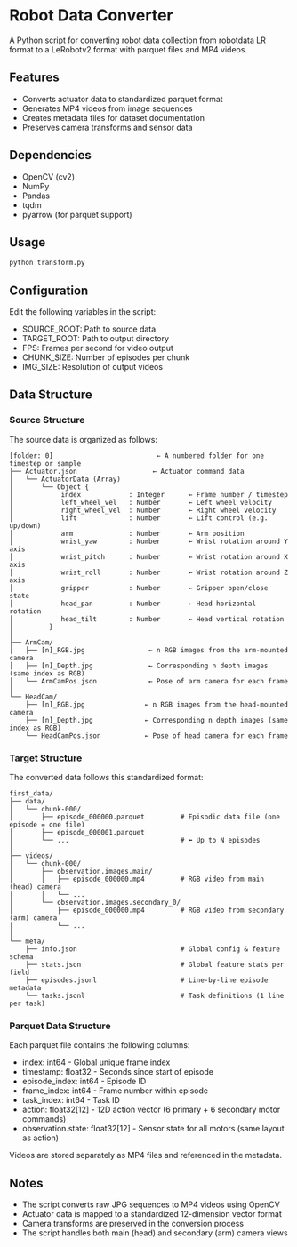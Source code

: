 # Robot Data Converter

A Python script for converting robot data collection from robotdata LR format to a LeRobotv2 format with parquet files and MP4 videos.

## Features

- Converts actuator data to standardized parquet format
- Generates MP4 videos from image sequences
- Creates metadata files for dataset documentation
- Preserves camera transforms and sensor data

## Dependencies

- OpenCV (cv2)
- NumPy
- Pandas
- tqdm
- pyarrow (for parquet support)

## Usage

```bash
python transform.py
```

## Configuration

Edit the following variables in the script:
- SOURCE_ROOT: Path to source data
- TARGET_ROOT: Path to output directory
- FPS: Frames per second for video output
- CHUNK_SIZE: Number of episodes per chunk
- IMG_SIZE: Resolution of output videos

## Data Structure

### Source Structure

The source data is organized as follows:

```
[folder: 0]                          ← A numbered folder for one timestep or sample
├── Actuator.json                   ← Actuator command data
│   └── ActuatorData (Array)
│       └── Object {
│            index            : Integer      ← Frame number / timestep
│            left_wheel_vel   : Number       ← Left wheel velocity
│            right_wheel_vel  : Number       ← Right wheel velocity
│            lift             : Number       ← Lift control (e.g. up/down)
│            arm              : Number       ← Arm position
│            wrist_yaw        : Number       ← Wrist rotation around Y axis
│            wrist_pitch      : Number       ← Wrist rotation around X axis
│            wrist_roll       : Number       ← Wrist rotation around Z axis
│            gripper          : Number       ← Gripper open/close state
│            head_pan         : Number       ← Head horizontal rotation
│            head_tilt        : Number       ← Head vertical rotation
│         }
│
├── ArmCam/
│   ├── [n]_RGB.jpg                ← n RGB images from the arm-mounted camera
│   ├── [n]_Depth.jpg              ← Corresponding n depth images (same index as RGB)
│   └── ArmCamPos.json             ← Pose of arm camera for each frame
│
└── HeadCam/
    ├── [n]_RGB.jpg               ← n RGB images from the head-mounted camera
    ├── [n]_Depth.jpg             ← Corresponding n depth images (same index as RGB)
    └── HeadCamPos.json           ← Pose of head camera for each frame
```

### Target Structure

The converted data follows this standardized format:

```
first_data/
├── data/
│   └── chunk-000/
│       ├── episode_000000.parquet         # Episodic data file (one episode = one file)
│       ├── episode_000001.parquet
│       └── ...                            # ⬅️ Up to N episodes
│
├── videos/
│   └── chunk-000/
│       ├── observation.images.main/
│       │   ├── episode_000000.mp4         # RGB video from main (head) camera
│       │   └── ...
│       └── observation.images.secondary_0/
│           ├── episode_000000.mp4         # RGB video from secondary (arm) camera
│           └── ...
│
└── meta/
    ├── info.json                          # Global config & feature schema
    ├── stats.json                         # Global feature stats per field
    ├── episodes.jsonl                     # Line-by-line episode metadata
    └── tasks.jsonl                        # Task definitions (1 line per task)
```

### Parquet Data Structure

Each parquet file contains the following columns:
- index: int64 - Global unique frame index
- timestamp: float32 - Seconds since start of episode
- episode_index: int64 - Episode ID
- frame_index: int64 - Frame number within episode
- task_index: int64 - Task ID
- action: float32[12] - 12D action vector (6 primary + 6 secondary motor commands)
- observation.state: float32[12] - Sensor state for all motors (same layout as action)

Videos are stored separately as MP4 files and referenced in the metadata.

## Notes

- The script converts raw JPG sequences to MP4 videos using OpenCV
- Actuator data is mapped to a standardized 12-dimension vector format
- Camera transforms are preserved in the conversion process
- The script handles both main (head) and secondary (arm) camera views

